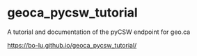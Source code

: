 # geoca_pycsw_tutorial
A tutorial and documentation of the pyCSW endpoint for geo.ca

https://bo-lu.github.io/geoca_pycsw_tutorial/


